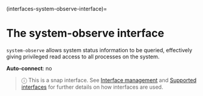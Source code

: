 (interfaces-system-observe-interface)=
# The system-observe interface

`system-observe` allows  system status information to be queried, effectively giving privileged read access to all processes on the system.

**Auto-connect**: no

> ⓘ  This is a snap interface. See [Interface management](/) and [Supported interfaces](/interfaces/index) for further details on how interfaces are used.

